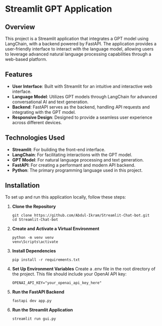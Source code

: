 # Streamlit GPT Application

## Overview

This project is a Streamlit application that integrates a GPT model using LangChain, with a backend powered by FastAPI. The application provides a user-friendly interface to interact with the language model, allowing users to leverage advanced natural language processing capabilities through a web-based platform.

## Features

- **User Interface**: Built with Streamlit for an intuitive and interactive web interface.
- **Language Model**: Utilizes GPT models through LangChain for advanced conversational AI and text generation.
- **Backend**: FastAPI serves as the backend, handling API requests and integrating with the GPT model.
- **Responsive Design**: Designed to provide a seamless user experience across different devices.

## Technologies Used

- **Streamlit**: For building the front-end interface.
- **LangChain**: For facilitating interactions with the GPT model.
- **GPT Model**: For natural language processing and text generation.
- **FastAPI**: For creating a performant and modern API backend.
- **Python**: The primary programming language used in this project.

## Installation

To set up and run this application locally, follow these steps:

1. **Clone the Repository**
    ```
    git clone https://github.com/Abdul-Ikram/Streamlit-Chat-bot.git
    cd Streamlit-Chat-bot
    ```

2. **Create and Activate a Virtual Environment**
    ```
    python -m venv venv
    venv\Scripts\activate
    ```

3. **Install Dependencies**
    ```
    pip install -r requirements.txt
    ```

4. **Set Up Environment Variables**
Create a .env file in the root directory of the project. This file should include your OpenAI API key:
    ```
    OPENAI_API_KEY="your_openai_api_key_here"
    ```

5. **Run the FastAPI Backend**
    ```
    fastapi dev app.py
    ```

6. **Run the Streamlit Application**
    ```
    streamlit run gui.py
    ```
